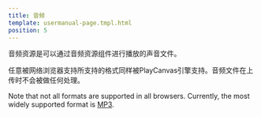 ```yaml
---
title: 音频
template: usermanual-page.tmpl.html
position: 5
---
```


音频资源是可以通过音频资源组件进行播放的声音文件。

任意被网络浏览器支持所支持的格式同样被PlayCanvas引擎支持。音频文件在上传时不会被做任何处理。

Note that not all formats are supported in all browsers. Currently, the most widely supported format is [MP3][mp3].

[mp3]: https://caniuse.com/mp3
[sound-component]: /user-manual/packs/components/sound/

